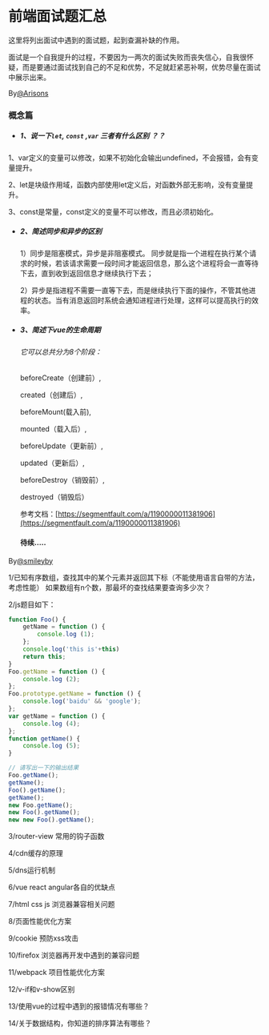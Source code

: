 前端面试题汇总
=============

这里将列出面试中遇到的面试题，起到查漏补缺的作用。

面试是一个自我提升的过程，不要因为一两次的面试失败而丧失信心，自我很怀疑，而是要通过面试找到自己的不足和优势，不足就赶紧恶补啊，优势尽量在面试中展示出来。

By[@Arisons](https://github.com/Arisons/way-to-interview)

### 概念篇

- ##### 1、说一下` let `, `const` ,` var ` 三者有什么区别 ？？

1、var定义的变量可以修改，如果不初始化会输出undefined，不会报错，会有变量提升。

2、let是块级作用域，函数内部使用let定义后，对函数外部无影响，没有变量提升。

3、const是常量，const定义的变量不可以修改，而且必须初始化。

- ##### 2、简述同步和异步的区别
  1）同步是阻塞模式，异步是非阻塞模式。
  同步就是指一个进程在执行某个请求的时候，若该请求需要一段时间才能返回信息，那么这个进程将会一直等待下去，直到收到返回信息才继续执行下去；

  2）异步是指进程不需要一直等下去，而是继续执行下面的操作，不管其他进程的状态。当有消息返回时系统会通知进程进行处理，这样可以提高执行的效率。

- ##### 3、简述下vue的生命周期

  ###### 它可以总共分为8个阶段：

  beforeCreate（创建前）,

  created（创建后）,

  beforeMount(载入前),

  mounted（载入后）,

  beforeUpdate（更新前）,

  updated（更新后）,

  beforeDestroy（销毁前）,

  destroyed（销毁后）

  参考文档：[https://segmentfault.com/a/1190000011381906](https://segmentfault.com/a/1190000011381906)

  #### 待续.....

  
By[@smileyby](https://github.com/smileyby/way-to-interview)

1/已知有序数组，查找其中的某个元素并返回其下标（不能使用语言自带的方法，考虑性能）
如果数组有n个数，那最坏的查找结果要查询多少次？

2/js题目如下：

```javascript
function Foo() {
	getName = function () { 
		console.log (1); 
	};
	console.log('this is'+this)
	return this;
}
Foo.getName = function () { 
	console.log (2); 
};
Foo.prototype.getName = function () { 
	console.log('baidu' && 'google'); 
};
var getName = function () { 
	console.log (4);
};
function getName() { 
	console.log (5);
}

// 请写出一下的输出结果
Foo.getName(); 
getName(); 
Foo().getName();  
getName();  
new Foo.getName();  
new Foo().getName();  
new new Foo().getName();
```

3/router-view 常用的钩子函数

4/cdn缓存的原理

5/dns运行机制

6/vue react angular各自的优缺点

7/html css js 浏览器兼容相关问题

8/页面性能优化方案

9/cookie 预防xss攻击

10/firefox 浏览器再开发中遇到的兼容问题

11/webpack 项目性能优化方案

12/v-if和v-show区别

13/使用vue的过程中遇到的报错情况有哪些？

14/关于数据结构，你知道的排序算法有哪些？

